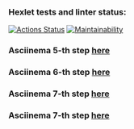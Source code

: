 ### Hexlet tests and linter status:
[![Actions Status](https://github.com/AndreiZaikin/frontend-project-44/actions/workflows/hexlet-check.yml/badge.svg)](https://github.com/AndreiZaikin/frontend-project-44/actions)
[![Maintainability](https://api.codeclimate.com/v1/badges/a355141b19f5fdbc2672/maintainability)](https://codeclimate.com/github/AndreiZaikin/frontend-project-44/maintainability)

### Asciinema 5-th step [here](https://asciinema.org/a/gBBOVLLzcPPgujDBdm07aIBtv)
### Asciinema 6-th step [here](https://asciinema.org/a/xpNlJr82GHfRYdetc0Zd1vWdj)
### Asciinema 7-th step [here](https://asciinema.org/a/phfGyAF0K9ybXgKolnhXXaNFV)
### Asciinema 7-th step [here](https://asciinema.org/a/MfGCjIYaIfHZytmtOt2OjE6WI)